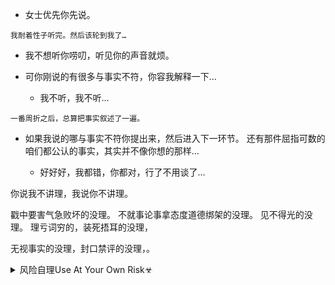 - 女士优先你先说。

`我耐着性子听完。然后该轮到我了…`

  - 我不想听你唠叨，听见你的声音就烦。

- 可你刚说的有很多与事实不符，你容我解释一下…

  - 我不听，我不听…

`一番周折之后，总算把事实叙述了一遍。`

- 如果我说的哪与事实不符你提出来，然后进入下一环节。
还有那件屈指可数的咱们都公认的事实，其实并不像你想的那样…

  - 好好好，我都错，你都对，行了不用谈了…

你说我不讲理，我说你不讲理。

戳中要害气急败坏的没理。
不就事论事拿态度道德绑架的没理。
见不得光的没理。
理亏词穷的，装死捂耳的没理，

无视事实的没理，封口禁评的没理，。

<details><summary>风险自理Use At Your Own Risk☣</summary>

说了半天。就是30日下午说好通个电话，先推到30日晚上，晚上又推到31日。31日支到4号，4号又改5号的面谈又放鸽子了呗？
我原本还想5号那天说这是今年你屈指可数的，不是第2次就是第3次准时赴约的说。你就是这样把我当人看的吗？

我原本想说啊，为了不浪费东西和优惠券，你可以到这吃饺子吃糕点叫外卖喝饮料喝咖啡，玩游戏睡大觉不理我不就完了？后来一想这不就是这几年的日常吗？刷了一个月的游戏，多巴胺疲劳致郁是我Pua的，你可不亏心，千万坚持住。两人互相伤害，一个敏感，一个麻木，用脚后跟想谁伤得重？

我打电话是因为交谈更直接，打字太慢，对于本来就焦躁的人们来说，等待会更焦躁。

其实你完全可以直接说：我不高兴了给我下跪道歉，给我磕头谢罪，我一定照做。完全不必如此费力跟我逐条争论。

我不理解你为啥连续拒接电话而费力敲字。难不成你误会我擅长以语音诡辩，而你在论坛贴吧敲字经验丰富吗？

我的问题主要有以下几点欢迎补充：敏感，龟毛，幼稚：吃了药必须马上有糖。不满累计多了会愤怒，愤怒时有迁怒别人的倾向，愤怒时再被挑衅容易失控，所幸上次发生矛盾时并未失控。

请注意以下几个事实，如果有哪一条与事实不符也请指正：

1. 我所念叨的问题，完全出于我自身利益的应该不到50%。
2. 我所念叨的问题，并没有丝毫好转，甚至越发变本加厉。可见这些话对你毫无影响。
3. 椅子悬停在脑袋上空并不会有生命危险。比你日常成功戳中我眼珠压到我手指的风险还低。
4. 你自己生活不规律、饮食、保暖不当造成的才是生命危险。

正如你所说：不用你操心我的问题，真想解决问题就自己好好看看你自己。

假如你我都是靠自我中心的精神壁垒和自欺欺人的心理暗示才能苟活的人，夜深人静良心发现的时候也一定要坚持住啊。

---
阅读笔记记了几百万字的人，和条漫长一点就看不下去的人。接触的信息量肯定是不一样的。
但出于礼貌，我觉得前者不该蔑视后者，也不该像孔乙己一般卖弄炫耀。
除非后者主动挑衅：你看那个都没用，脱离实际太空洞。知识越多越反动，辍学的照样发财。

无论前一天睡的多晚，转天早晨也要坚持按时起床的人，也不应该鄙视快12点起床吃午饭，吃完饭拉泡屎继续睡直到吃晚饭。
出于人与人相处的底线，

---
### z方敦促美方认真反省、纠正错误
http://world.people.com.cn/n1/2015/1220/c1002-27951502.html

如果你能证明我是错的，我必定承担而且纠正。

如果你我有分歧，你务必要直说，我自然要解释。

我必不逃避。不认错，不改正，不直说，没解释。

</details>
